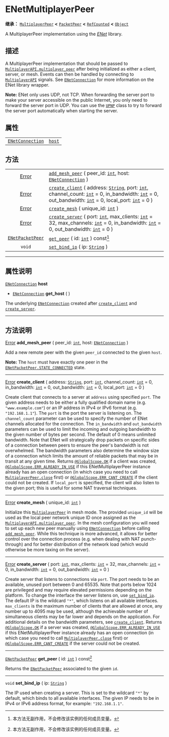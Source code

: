 <!-- ⚠ 请勿编辑本文件 ⚠ -->
<!-- 本文档使用脚本从 WeDot 引擎源码仓库生成。 -->
<!-- 生成脚本：https://github.com/WeDot-Engine/WeDot/tree/master/doc/tools/make_md.py； -->
<!-- 原文件：https://github.com/WeDot-Engine/WeDot/tree/master/modules/enet/doc_classes/ENetMultiplayerPeer.xml。 -->

<div id="_class_enetmultiplayerpeer"></div>

# ENetMultiplayerPeer

**继承：** [`MultiplayerPeer`](class_multiplayerpeer.md) **<** [`PacketPeer`](class_packetpeer.md) **<** [`RefCounted`](class_refcounted.md) **<** [`Object`](class_object.md)

A MultiplayerPeer implementation using the [*ENet*](http://enet.bespin.org/index.html) library.

## 描述

A MultiplayerPeer implementation that should be passed to [`MultiplayerAPI.multiplayer_peer`](class_multiplayerapi.md#class_multiplayerapi_property_multiplayer_peer) after being initialized as either a client, server, or mesh. Events can then be handled by connecting to [`MultiplayerAPI`](class_multiplayerapi.md) signals. See [`ENetConnection`](class_enetconnection.md) for more information on the ENet library wrapper.

 **Note:** ENet only uses UDP, not TCP. When forwarding the server port to make your server accessible on the public Internet, you only need to forward the server port in UDP. You can use the [`UPNP`](class_upnp.md) class to try to forward the server port automatically when starting the server.

## 属性

|||
|:-:|:--|
| [`ENetConnection`](class_enetconnection.md) | [`host`](class_enetmultiplayerpeer.md#class_enetmultiplayerpeer_property_host) |

## 方法

|||
|:-:|:--|
| [Error](#enum_@globalscope_error)           | [`add_mesh_peer`](class_enetmultiplayerpeer.md#class_enetmultiplayerpeer_method_add_mesh_peer) ( peer_id: [`int`](class_int.md), host: [`ENetConnection`](class_enetconnection.md) )                                                                                                                                                     |
| [Error](#enum_@globalscope_error)           | [`create_client`](class_enetmultiplayerpeer.md#class_enetmultiplayerpeer_method_create_client) ( address: [`String`](class_string.md), port: [`int`](class_int.md), channel_count: [`int`](class_int.md) = 0, in_bandwidth: [`int`](class_int.md) = 0, out_bandwidth: [`int`](class_int.md) = 0, local_port: [`int`](class_int.md) = 0 ) |
| [Error](#enum_@globalscope_error)           | [`create_mesh`](class_enetmultiplayerpeer.md#class_enetmultiplayerpeer_method_create_mesh) ( unique_id: [`int`](class_int.md) )                                                                                                                                                                                                          |
| [Error](#enum_@globalscope_error)           | [`create_server`](class_enetmultiplayerpeer.md#class_enetmultiplayerpeer_method_create_server) ( port: [`int`](class_int.md), max_clients: [`int`](class_int.md) = 32, max_channels: [`int`](class_int.md) = 0, in_bandwidth: [`int`](class_int.md) = 0, out_bandwidth: [`int`](class_int.md) = 0 )                                      |
| [`ENetPacketPeer`](class_enetpacketpeer.md) | [`get_peer`](class_enetmultiplayerpeer.md#class_enetmultiplayerpeer_method_get_peer) ( id: [`int`](class_int.md) ) const[^const]                                                                                                                                                                                                         |
| `void`                                      | [`set_bind_ip`](class_enetmultiplayerpeer.md#class_enetmultiplayerpeer_method_set_bind_ip) ( ip: [`String`](class_string.md) )                                                                                                                                                                                                           |

<!-- rst-class:: classref-section-separator -->

---

## 属性说明

<div id="_class_enetmultiplayerpeer_property_host"></div>

[`ENetConnection`](class_enetconnection.md) **host** <div id="class_enetmultiplayerpeer_property_host"></div>

- [`ENetConnection`](class_enetconnection.md) **get_host** ( )

The underlying [`ENetConnection`](class_enetconnection.md) created after [`create_client`](class_enetmultiplayerpeer.md#class_enetmultiplayerpeer_method_create_client) and [`create_server`](class_enetmultiplayerpeer.md#class_enetmultiplayerpeer_method_create_server).

<!-- rst-class:: classref-section-separator -->

---

## 方法说明

<div id="_class_enetmultiplayerpeer_method_add_mesh_peer"></div>

[Error](#enum_@globalscope_error) **add_mesh_peer** ( peer_id: [`int`](class_int.md), host: [`ENetConnection`](class_enetconnection.md) )<div id="class_enetmultiplayerpeer_method_add_mesh_peer"></div>

Add a new remote peer with the given `peer_id` connected to the given `host`.

 **Note:** The `host` must have exactly one peer in the [`ENetPacketPeer.STATE_CONNECTED`](class_enetpacketpeer.md#class_enetpacketpeer_constant_state_connected) state.

<!-- rst-class:: classref-item-separator -->

---

<div id="_class_enetmultiplayerpeer_method_create_client"></div>

[Error](#enum_@globalscope_error) **create_client** ( address: [`String`](class_string.md), port: [`int`](class_int.md), channel_count: [`int`](class_int.md) = 0, in_bandwidth: [`int`](class_int.md) = 0, out_bandwidth: [`int`](class_int.md) = 0, local_port: [`int`](class_int.md) = 0 )<div id="class_enetmultiplayerpeer_method_create_client"></div>

Create client that connects to a server at `address` using specified `port`. The given address needs to be either a fully qualified domain name (e.g. `"www.example.com"`) or an IP address in IPv4 or IPv6 format (e.g. `"192.168.1.1"`). The `port` is the port the server is listening on. The `channel_count` parameter can be used to specify the number of ENet channels allocated for the connection. The `in_bandwidth` and `out_bandwidth` parameters can be used to limit the incoming and outgoing bandwidth to the given number of bytes per second. The default of 0 means unlimited bandwidth. Note that ENet will strategically drop packets on specific sides of a connection between peers to ensure the peer's bandwidth is not overwhelmed. The bandwidth parameters also determine the window size of a connection which limits the amount of reliable packets that may be in transit at any given time. Returns [`@GlobalScope.OK`](class_@globalscope.md#class_@globalscope_constant_ok) if a client was created, [`@GlobalScope.ERR_ALREADY_IN_USE`](class_@globalscope.md#class_@globalscope_constant_err_already_in_use) if this ENetMultiplayerPeer instance already has an open connection (in which case you need to call [`MultiplayerPeer.close`](class_multiplayerpeer.md#class_multiplayerpeer_method_close) first) or [`@GlobalScope.ERR_CANT_CREATE`](class_@globalscope.md#class_@globalscope_constant_err_cant_create) if the client could not be created. If `local_port` is specified, the client will also listen to the given port; this is useful for some NAT traversal techniques.

<!-- rst-class:: classref-item-separator -->

---

<div id="_class_enetmultiplayerpeer_method_create_mesh"></div>

[Error](#enum_@globalscope_error) **create_mesh** ( unique_id: [`int`](class_int.md) )<div id="class_enetmultiplayerpeer_method_create_mesh"></div>

Initialize this [`MultiplayerPeer`](class_multiplayerpeer.md) in mesh mode. The provided `unique_id` will be used as the local peer network unique ID once assigned as the [`MultiplayerAPI.multiplayer_peer`](class_multiplayerapi.md#class_multiplayerapi_property_multiplayer_peer). In the mesh configuration you will need to set up each new peer manually using [`ENetConnection`](class_enetconnection.md) before calling [`add_mesh_peer`](class_enetmultiplayerpeer.md#class_enetmultiplayerpeer_method_add_mesh_peer). While this technique is more advanced, it allows for better control over the connection process (e.g. when dealing with NAT punch-through) and for better distribution of the network load (which would otherwise be more taxing on the server).

<!-- rst-class:: classref-item-separator -->

---

<div id="_class_enetmultiplayerpeer_method_create_server"></div>

[Error](#enum_@globalscope_error) **create_server** ( port: [`int`](class_int.md), max_clients: [`int`](class_int.md) = 32, max_channels: [`int`](class_int.md) = 0, in_bandwidth: [`int`](class_int.md) = 0, out_bandwidth: [`int`](class_int.md) = 0 )<div id="class_enetmultiplayerpeer_method_create_server"></div>

Create server that listens to connections via `port`. The port needs to be an available, unused port between 0 and 65535. Note that ports below 1024 are privileged and may require elevated permissions depending on the platform. To change the interface the server listens on, use [`set_bind_ip`](class_enetmultiplayerpeer.md#class_enetmultiplayerpeer_method_set_bind_ip). The default IP is the wildcard `"*"`, which listens on all available interfaces. `max_clients` is the maximum number of clients that are allowed at once, any number up to 4095 may be used, although the achievable number of simultaneous clients may be far lower and depends on the application. For additional details on the bandwidth parameters, see [`create_client`](class_enetmultiplayerpeer.md#class_enetmultiplayerpeer_method_create_client). Returns [`@GlobalScope.OK`](class_@globalscope.md#class_@globalscope_constant_ok) if a server was created, [`@GlobalScope.ERR_ALREADY_IN_USE`](class_@globalscope.md#class_@globalscope_constant_err_already_in_use) if this ENetMultiplayerPeer instance already has an open connection (in which case you need to call [`MultiplayerPeer.close`](class_multiplayerpeer.md#class_multiplayerpeer_method_close) first) or [`@GlobalScope.ERR_CANT_CREATE`](class_@globalscope.md#class_@globalscope_constant_err_cant_create) if the server could not be created.

<!-- rst-class:: classref-item-separator -->

---

<div id="_class_enetmultiplayerpeer_method_get_peer"></div>

[`ENetPacketPeer`](class_enetpacketpeer.md) **get_peer** ( id: [`int`](class_int.md) ) const[^const]<div id="class_enetmultiplayerpeer_method_get_peer"></div>

Returns the [`ENetPacketPeer`](class_enetpacketpeer.md) associated to the given `id`.

<!-- rst-class:: classref-item-separator -->

---

<div id="_class_enetmultiplayerpeer_method_set_bind_ip"></div>

`void` **set_bind_ip** ( ip: [`String`](class_string.md) )<div id="class_enetmultiplayerpeer_method_set_bind_ip"></div>

The IP used when creating a server. This is set to the wildcard `"*"` by default, which binds to all available interfaces. The given IP needs to be in IPv4 or IPv6 address format, for example: `"192.168.1.1"`.

[^virtual]: 本方法通常需要用户覆盖才能生效。
[^const]: 本方法无副作用，不会修改该实例的任何成员变量。
[^vararg]: 本方法除了能接受在此处描述的参数外，还能够继续接受任意数量的参数。
[^constructor]: 本方法用于构造某个类型。
[^static]: 调用本方法无需实例，可直接使用类名进行调用。
[^operator]: 本方法描述的是使用本类型作为左操作数的有效运算符。
[^bitfield]: 这个值是由下列位标志构成位掩码的整数。
[^void]: 无返回值。
